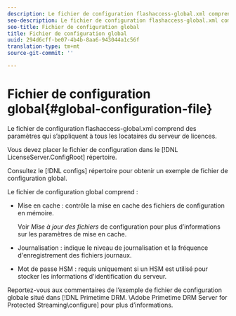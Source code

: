 ```yaml
---
description: Le fichier de configuration flashaccess-global.xml comprend des paramètres qui s’appliquent à tous les locataires du serveur de licences.
seo-description: Le fichier de configuration flashaccess-global.xml comprend des paramètres qui s’appliquent à tous les locataires du serveur de licences.
seo-title: Fichier de configuration global
title: Fichier de configuration global
uuid: 294d6cff-be07-4b4b-8aa6-943044a1c56f
translation-type: tm+mt
source-git-commit: ''

---
```



# Fichier de configuration global{#global-configuration-file}

Le fichier de configuration flashaccess-global.xml comprend des paramètres qui s’appliquent à tous les locataires du serveur de licences.

Vous devez placer le fichier de configuration dans le [!DNL LicenseServer.ConfigRoot] répertoire.

Consultez le [!DNL configs] répertoire pour obtenir un exemple de fichier de configuration global.

Le fichier de configuration global comprend :

* Mise en cache : contrôle la mise en cache des fichiers de configuration en mémoire.

   Voir *Mise à jour des fichiers* de configuration pour plus d’informations sur les paramètres de mise en cache.
* Journalisation : indique le niveau de journalisation et la fréquence d&#39;enregistrement des fichiers journaux.
* Mot de passe HSM : requis uniquement si un HSM est utilisé pour stocker les informations d&#39;identification du serveur.

Reportez-vous aux commentaires de l’exemple de fichier de configuration globale situé dans [!DNL Primetime DRM. <DVD>\Adobe Primetime DRM Server for Protected Streaming\configure] pour plus d’informations.
